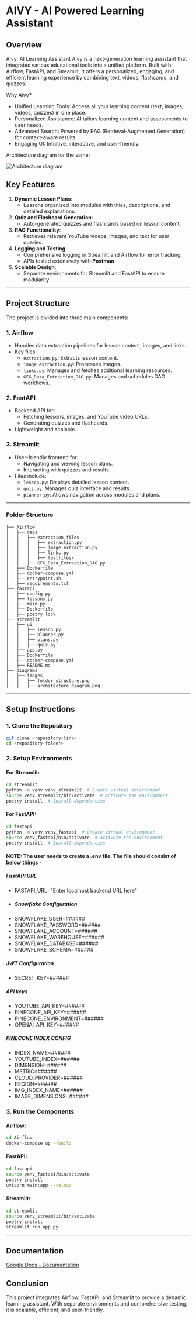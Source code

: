 # AIVY - AI Powered Learning Assistant

## **Overview**
Aivy: AI Learning Assistant
Aivy is a next-generation learning assistant that integrates various educational tools into a unified platform. Built with Airflow, FastAPI, and Streamlit, it offers a personalized, engaging, and efficient learning experience by combining text, videos, flashcards, and quizzes.

Why Aivy?

- Unified Learning Tools: Access all your learning content (text, images, videos, quizzes) in one place.
- Personalized Assistance: AI tailors learning content and assessments to user needs.
- Advanced Search: Powered by RAG (Retrieval-Augmented Generation) for context-aware results.
- Engaging UI: Intuitive, interactive, and user-friendly.

Architecture diagram for the same: 

![Architecture diagram](./diagram/research_tool_architecture.png)

## **Key Features**
1. **Dynamic Lesson Plans**:
   - Lessons organized into modules with titles, descriptions, and detailed explanations.
2. **Quiz and Flashcard Generation**:
   - Auto-generated quizzes and flashcards based on lesson content.
3. **RAG Functionality**:
   - Retrieves relevant YouTube videos, images, and text for user queries.
4. **Logging and Testing**:
   - Comprehensive logging in Streamlit and Airflow for error tracking.
   - APIs tested extensively with **Postman**.
5. **Scalable Design**:
   - Separate environments for Streamlit and FastAPI to ensure modularity.

---

## **Project Structure**
The project is divided into three main components:

### **1. Airflow**
- Handles data extraction pipelines for lesson content, images, and links.
- Key files:
  - `extraction.py`: Extracts lesson content.
  - `image_extraction.py`: Processes images.
  - `links.py`: Manages and fetches additional learning resources.
  - `GFG_Data_Extraction_DAG.py`: Manages and schedules DAG workflows.

### **2. FastAPI**
- Backend API for:
  - Fetching lessons, images, and YouTube video URLs.
  - Generating quizzes and flashcards.
- Lightweight and scalable.

### **3. Streamlit**
- User-friendly frontend for:
  - Navigating and viewing lesson plans.
  - Interacting with quizzes and results.
- Files include:
  - `lesson.py`: Displays detailed lesson content.
  - `quiz.py`: Manages quiz interface and results.
  - `planner.py`: Allows navigation across modules and plans.

---

### **Folder Structure**
```
├── Airflow
│   ├── dags
│   │   ├── extraction_files
│   │   │   ├── extraction.py
│   │   │   ├── image_extraction.py
│   │   │   ├── links.py
│   │   │   ├── testfiles/
│   │   ├── GFG_Data_Extraction_DAG.py
│   ├── Dockerfile
│   ├── docker-compose.yml
│   ├── entrypoint.sh
│   ├── requirements.txt
├── fastapi
│   ├── config.py
│   ├── lessons.py
│   ├── main.py
│   ├── Dockerfile
│   ├── poetry.lock
├── streamlit
│   ├── ui
│   │   ├── lesson.py
│   │   ├── planner.py
│   │   ├── plans.py
│   │   ├── quiz.py
│   ├── app.py
│   ├── Dockerfile
│   ├── docker-compose.yml
│   ├── README.md
├── diagrams
│   ├── images
│   │   ├── folder_structure.png
│   │   ├── architecture_diagram.png

```

---

## **Setup Instructions**

### **1. Clone the Repository**
```bash
git clone <repository-link>
cd <repository-folder>
```

### **2. Setup Environments**

#### **For Streamlit**:
```bash
cd streamlit
python -m venv venv_streamlit  # Create virtual environment
source venv_streamlit/bin/activate  # Activate the environment
poetry install  # Install dependencies
```

#### **For FastAPI**:
```bash
cd fastapi
python -m venv venv_fastapi  # Create virtual environment
source venv_fastapi/bin/activate  # Activate the environment
poetry install  # Install dependencies
```

#### NOTE: The user needs to create a .env file. The file should consist of below things -
##### FastAPI URL
- FASTAPI_URL="Enter localhost backend URL here"
- ##### Snowflake Configuration
- SNOWFLAKE_USER=######
- SNOWFLAKE_PASSWORD=######
- SNOWFLAKE_ACCOUNT=######
- SNOWFLAKE_WAREHOUSE=######
- SNOWFLAKE_DATABASE=######
- SNOWFLAKE_SCHEMA=######
##### JWT Configuration
- SECRET_KEY=######
##### API keys
- YOUTUBE_API_KEY=######
- PINECONE_API_KEY=######
- PINECONE_ENVIRONMENT=######
- OPENAI_API_KEY=######
##### PINECONE INDEX CONFIG
- INDEX_NAME=######
- YOUTUBE_INDEX=######
- DIMENSION=######
- METRIC=######
- CLOUD_PROVIDER=######
- REGION=######
- IMG_INDEX_NAME=######
- IMAGE_DIMENSIONS=######

### **3. Run the Components**

#### **Airflow**:
```bash
cd Airflow
docker-compose up --build
```

#### **FastAPI**:
```bash
cd fastapi
source venv_fastapi/bin/activate
poetry install
uvicorn main:app --reload
```

#### **Streamlit**:
```bash
cd streamlit
source venv_streamlit/bin/activate
poetry install
streamlit run app.py
```

---

## Documentation
[Google Docs - Documentation](https://docs.google.com/document/d/16YTWezwAKDvSskYUtFhl-9ji1dHaG7tI-kwvVEzcx6o/edit?usp=sharing)


## **Conclusion**
This project integrates Airflow, FastAPI, and Streamlit to provide a dynamic learning assistant. With separate environments and comprehensive testing, it is scalable, efficient, and user-friendly.
